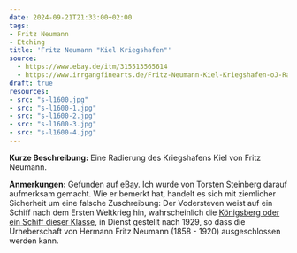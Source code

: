 ```yaml
---
date: 2024-09-21T21:33:00+02:00
tags:
- Fritz Neumann
- Etching
title: 'Fritz Neumann "Kiel Kriegshafen"'
source:
  - https://www.ebay.de/itm/315513565614
  - https://www.irrgangfinearts.de/Fritz-Neumann-Kiel-Kriegshafen-oJ-Radierung-auf-Buettenpapier
draft: true
resources:
- src: "s-l1600.jpg"
- src: "s-l1600-1.jpg"
- src: "s-l1600-2.jpg"
- src: "s-l1600-3.jpg"
- src: "s-l1600-4.jpg"
---
```


**Kurze Beschreibung:** Eine Radierung des Kriegshafens Kiel von Fritz Neumann.

**Anmerkungen:** Gefunden auf [eBay](https://www.ebay.de/itm/315513565614). Ich wurde von Torsten Steinberg darauf aufmerksam gemacht. Wie er bemerkt hat, handelt es sich mit ziemlicher Sicherheit um eine falsche Zuschreibung: Der Vodersteven weist auf ein Schiff nach dem Ersten Weltkrieg hin, wahrscheinlich die [Königsberg oder ein Schiff dieser Klasse](https://de.wikipedia.org/wiki/K%C3%B6nigsberg-Klasse_(1929)), in Dienst gestellt nach 1929, so dass die Urheberschaft von Hermann Fritz Neumann (1858 - 1920) ausgeschlossen werden kann.
